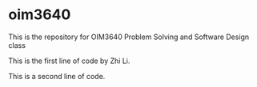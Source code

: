# oim3640
 This is the repository for OIM3640 Problem Solving and Software Design class

This is the first line of code by Zhi Li.

This is a second line of code.